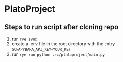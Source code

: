 # PlatoProject

## Steps to run script after cloning repo
1. run `rye sync`
2. create a .env file in the root directory with the entry `SCRAPYBARA_API_KEY=YOUR_KEY`
3. run `rye run python src/platoproject/main.py`
